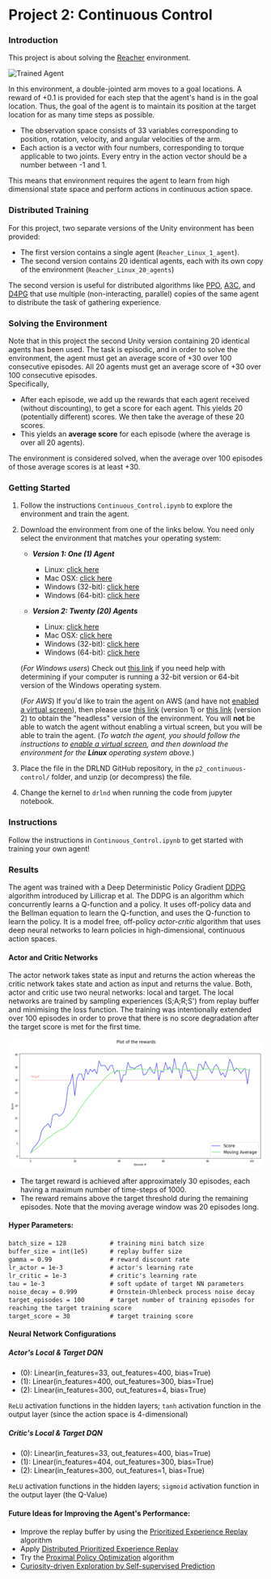 [//]: # (Image References)

[image1]: https://user-images.githubusercontent.com/10624937/43851024-320ba930-9aff-11e8-8493-ee547c6af349.gif "Trained Agent"
[image2]: https://user-images.githubusercontent.com/10624937/43851646-d899bf20-9b00-11e8-858c-29b5c2c94ccc.png "Crawler"


# Project 2: Continuous Control

### Introduction

This project is about solving the [Reacher](https://github.com/Unity-Technologies/ml-agents/blob/master/docs/Learning-Environment-Examples.md#reacher) environment.

![Trained Agent][image1]

In this environment, a double-jointed arm moves to a goal locations. A reward of +0.1 is provided for each step that the agent's hand is in the goal location. Thus, the goal of the agent is to maintain its position at the target location for as many time steps as possible.

- The observation space consists of 33 variables corresponding to position, rotation, velocity, and angular velocities of the arm. 
- Each action is a vector with four numbers, corresponding to torque applicable to two joints. Every entry in the action vector should be a number between -1 and 1.

This means that environment requires the agent to learn from high dimensional state space and perform actions in continuous action space.

### Distributed Training

For this project, two separate versions of the Unity environment has been provided:
- The first version contains a single agent (`Reacher_Linux_1_agent`).
- The second version contains 20 identical agents, each with its own copy of the environment (`Reacher_Linux_20_agents`)  

The second version is useful for distributed algorithms like [PPO](https://arxiv.org/pdf/1707.06347.pdf), [A3C](https://arxiv.org/pdf/1602.01783.pdf), and [D4PG](https://openreview.net/pdf?id=SyZipzbCb) that use multiple (non-interacting, parallel) copies of the same agent to distribute the task of gathering experience.  

### Solving the Environment

Note that in this project the second Unity version containing 20 identical agents has been used.
The task is episodic, and in order to solve the environment, the agent must get an average score of +30 over 100 consecutive episodes.
All 20 agents must get an average score of +30 over 100 consecutive episodes.  
Specifically,
- After each episode, we add up the rewards that each agent received (without discounting), to get a score for each agent.  This yields 20 (potentially different) scores.  We then take the average of these 20 scores. 
- This yields an **average score** for each episode (where the average is over all 20 agents).

The environment is considered solved, when the average over 100 episodes of those average scores is at least +30. 

### Getting Started
1. Follow the instructions `Continuous_Control.ipynb` to explore the environment and train the agent.

2. Download the environment from one of the links below.  You need only select the environment that matches your operating system:

    - **_Version 1: One (1) Agent_**
        - Linux: [click here](https://s3-us-west-1.amazonaws.com/udacity-drlnd/P2/Reacher/one_agent/Reacher_Linux.zip)
        - Mac OSX: [click here](https://s3-us-west-1.amazonaws.com/udacity-drlnd/P2/Reacher/one_agent/Reacher.app.zip)
        - Windows (32-bit): [click here](https://s3-us-west-1.amazonaws.com/udacity-drlnd/P2/Reacher/one_agent/Reacher_Windows_x86.zip)
        - Windows (64-bit): [click here](https://s3-us-west-1.amazonaws.com/udacity-drlnd/P2/Reacher/one_agent/Reacher_Windows_x86_64.zip)

    - **_Version 2: Twenty (20) Agents_**
        - Linux: [click here](https://s3-us-west-1.amazonaws.com/udacity-drlnd/P2/Reacher/Reacher_Linux.zip)
        - Mac OSX: [click here](https://s3-us-west-1.amazonaws.com/udacity-drlnd/P2/Reacher/Reacher.app.zip)
        - Windows (32-bit): [click here](https://s3-us-west-1.amazonaws.com/udacity-drlnd/P2/Reacher/Reacher_Windows_x86.zip)
        - Windows (64-bit): [click here](https://s3-us-west-1.amazonaws.com/udacity-drlnd/P2/Reacher/Reacher_Windows_x86_64.zip)
    
    (_For Windows users_) Check out [this link](https://support.microsoft.com/en-us/help/827218/how-to-determine-whether-a-computer-is-running-a-32-bit-version-or-64) if you need help with determining if your computer is running a 32-bit version or 64-bit version of the Windows operating system.

    (_For AWS_) If you'd like to train the agent on AWS (and have not [enabled a virtual screen](https://github.com/Unity-Technologies/ml-agents/blob/master/docs/Training-on-Amazon-Web-Service.md)), then please use [this link](https://s3-us-west-1.amazonaws.com/udacity-drlnd/P2/Reacher/one_agent/Reacher_Linux_NoVis.zip) (version 1) or [this link](https://s3-us-west-1.amazonaws.com/udacity-drlnd/P2/Reacher/Reacher_Linux_NoVis.zip) (version 2) to obtain the "headless" version of the environment.  You will **not** be able to watch the agent without enabling a virtual screen, but you will be able to train the agent.  (_To watch the agent, you should follow the instructions to [enable a virtual screen](https://github.com/Unity-Technologies/ml-agents/blob/master/docs/Training-on-Amazon-Web-Service.md), and then download the environment for the **Linux** operating system above._)

3. Place the file in the DRLND GitHub repository, in the `p2_continuous-control/` folder, and unzip (or decompress) the file. 

4. Change the kernel to `drlnd` when running the code from jupyter notebook.

### Instructions

Follow the instructions in `Continuous_Control.ipynb` to get started with training your own agent!  

### Results

The agent was trained with a Deep Deterministic Policy Gradient [DDPG](https://lilianweng.github.io/lil-log/2018/04/08/policy-gradient-algorithms.html#ddpg) algorithm introduced by Lillicrap et al.
The DDPG is an algorithm which concurrently learns a Q-function and a policy. It uses off-policy data and the Bellman equation to learn the Q-function, and uses the Q-function to learn the policy.
It is a model free, off-policy _actor-critic_ algorithm that uses deep neural networks to learn policies in high-dimensional, continuous action spaces.

#### Actor and Critic Networks
The actor network takes state as input and returns the action whereas the critic network takes state and action as input and returns the value. 
Both, actor and critic use two neural networks: local and target.
The local networks are trained by sampling experiences (S;A;R;S') from replay buffer and minimising the loss function.
The training was intentionally extended over 100 episodes in order to prove that there is no score degradation after the target score is met for the first time.

![Fig 2](ddpg-multi-agent-training.png) 
- The target reward is achieved after approximately 30 episodes, each having a maximum number of time-steps of 1000.
- The reward remains above the target threshold during the remaining episodes.
Note that the moving average window was 20 episodes long.

#### Hyper Parameters:
    batch_size = 128            # training mini batch size
    buffer_size = int(1e5)      # replay buffer size
    gamma = 0.99                # reward discount rate
    lr_actor = 1e-3             # actor's learning rate
    lr_critic = 1e-3            # critic's learning rate
    tau = 1e-3                  # soft update of target NN parameters
    noise_decay = 0.999         # Ornstein-Uhlenbeck process noise decay
    target_episodes = 100       # target number of training episodes for reaching the target training score
    target_score = 30           # target training score

#### Neural Network Configurations
##### Actor's Local & Target DQN
  - (0): Linear(in_features=33, out_features=400, bias=True)
  - (1): Linear(in_features=400, out_features=300, bias=True)
  - (2): Linear(in_features=300, out_features=4, bias=True)
  
`ReLU` activation functions in the hidden layers; `tanh` activation function in the output layer (since the action space is 4-dimensional)

##### Critic's Local & Target DQN
  - (0): Linear(in_features=33, out_features=400, bias=True)
  - (1): Linear(in_features=404, out_features=300, bias=True)
  - (2): Linear(in_features=300, out_features=1, bias=True)

`ReLU` activation functions in the hidden layers; `sigmoid` activation function in the output layer (the Q-Value)

#### Future Ideas for Improving the Agent's Performance:
- Improve the replay buffer by using the [Prioritized Experience Replay](https://arxiv.org/abs/1511.05952) algorithm
- Apply [Distributed Prioritized Experience Replay](https://arxiv.org/abs/1803.00933)
- Try the [Proximal Policy Optimization](https://openai.com/blog/openai-baselines-ppo/) algorithm
- [Curiosity-driven Exploration by Self-supervised Prediction](https://pathak22.github.io/noreward-rl/) 
